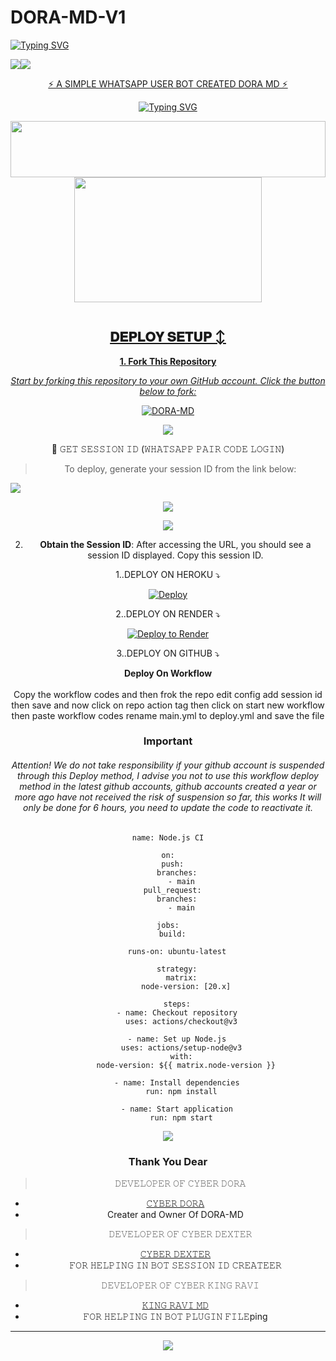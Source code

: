 #        DORA-MD-V1

   <a>
                                      <a href="https://git.io/typing-svg"><img src="https://readme-typing-svg.demolab.com?font=Jersey+20+Charted&size=30&pause=1000&color=F71515&width=435&lines=BOT+100%25+WORKING%E2%84%A2%EF%B8%8F" alt="Typing SVG" /></a>   
      
   <a><img src='https://i.imgur.com/LyHic3i.gif'/></a><a><img src='https://i.imgur.com/LyHic3i.gif'/></a>
<p align="center"> 
<u>⚡ A SIMPLE WHATSAPP USER BOT CREATED DORA MD ⚡</u>
</p>     
<p align="center">
  <a href="https://git.io/typing-svg"><img src="https://readme-typing-svg.demolab.com?font=EB+Garamond&weight=800&size=28&duration=4000&pause=1000&random=false&width=435&lines=+•★⃝ DORA-+MD-+V1 ★⃝•;MULTI-DEVICE+WHATSAPP+BOT;DEVELOPED+BY+DORA+MD;RELEASED+DATE+10%2F04%2F2025." alt="Typing SVG" /></a>
 </p>

<img src="https://i.imgur.com/dBaSKWF.gif" height="90" width="100%">
<div class = "repo" align = "center">
 
<a href = "#">
<img src = "https://files.catbox.moe/i5fwv5.jpg"  width="300" height="200">
</img>
 <p align="center">
  <a href="#"><img src="http://readme-typing-svg.herokuapp.com?color=ff00ab&center=true&vCenter=true&multiline=false&lines=DORA-MD+MD+WHATSAPP+BOT+MD" alt="">
   
## 𝐃𝐄𝐏𝐋𝐎𝐘 𝐒𝐄𝐓𝐔𝐏 ↕️

**1. Fork This Repository**

*_Start by forking this repository to your own GitHub account. Click the button below to fork:_*

  <a href="https://github.com/kingmalvn/DORA-MD/fork"><img title="DORA-MD" src="https://img.shields.io/badge/FORK-DORA-MDh?color=darkblue&style=for-the-badge&logo=stackshare"></a>

<a><img src='https://i.imgur.com/LyHic3i.gif'/>

🔑 𝙶𝙴𝚃 𝚂𝙴𝚂𝚂𝙸𝙾𝙽 𝙸𝙳 (𝚆𝙷𝙰𝚃𝚂𝙰𝙿𝙿 𝙿𝙰𝙸𝚁 𝙲𝙾𝙳𝙴 𝙻𝙾𝙶𝙸𝙽)

> To deploy, generate your session ID from the link below:
<p align="left">
  <a href="https://dora-md-pair-bg1y.onrender.com//?">
    <img src="https://img.shields.io/badge/%F0%9F%9A%80%20GET%20PAIR%20CODE%20WEB-ffcc00?style=for-the-badge"/>
  </a>
</p>
<a><img src='https://i.imgur.com/LyHic3i.gif'/>


<a><img src='https://i.imgur.com/LyHic3i.gif'/>

2. **Obtain the Session ID**: After accessing the URL, you should see a session ID displayed. Copy this session ID.



1..DEPLOY ON HEROKU ⤵️
  
[![Deploy](https://www.herokucdn.com/deploy/button.svg)](https://dashboard.heroku.com/new?template=https%3A%2F%2Fgithub.com%2Fdora-md-02%2Dora-md-v) 
   
   
  2..DEPLOY ON RENDER ⤵️

[![Deploy to Render](https://render.com/images/deploy-to-render-button.svg)](https://render.com/deploy?repo=https://github.com/dora-md-02/Dora-md-v.git)


   3..DEPLOY ON GITHUB ⤵️


</details>

<b><strong><summary align="center" style="color: Yello;">Deploy On Workflow</summary></strong></b>
<p style="text-align: center; font-size: 1.2em;">
 
<h8>Copy the workflow codes and then frok the repo edit config add session id then save and now click on repo action tag then click on start new workflow then paste workflow codes rename main.yml to deploy.yml and save the file</h8>
<h3 align-"center"> Important</h3>
<h6 align-"center">Attention! We do not take responsibility if your github account is suspended through this Deploy method, I advise you not to use this workflow deploy method in the latest github accounts, github accounts created a year or more ago have not received the risk of suspension so far, this works It will only be done for 6 hours, you need to update the code to reactivate it.</h6>

```
name: Node.js CI

on:
  push:
    branches:
      - main
  pull_request:
    branches:
      - main

jobs:
  build:

    runs-on: ubuntu-latest

    strategy:
      matrix:
        node-version: [20.x]

    steps:
    - name: Checkout repository
      uses: actions/checkout@v3

    - name: Set up Node.js
      uses: actions/setup-node@v3
      with:
        node-version: ${{ matrix.node-version }}

    - name: Install dependencies
      run: npm install

    - name: Start application
      run: npm start
```
<a><img src='https://i.imgur.com/LyHic3i.gif'/>

### Thank You Dear

> 𝙳𝙴𝚅𝙴𝙻𝙾𝙿𝙴𝚁 𝙾𝙵 𝙲𝚈𝙱𝙴𝚁 𝙳𝙾𝚁𝙰 
- [𝙲𝚈𝙱𝙴𝚁 𝙳𝙾𝚁𝙰]()
- Creater and Owner Of DORA-MD

> 𝙳𝙴𝚅𝙴𝙻𝙾𝙿𝙴𝚁 𝙾𝙵 𝙲𝚈𝙱𝙴𝚁 𝙳𝙴𝚇𝚃𝙴𝚁
- [𝙲𝚈𝙱𝙴𝚁 𝙳𝙴𝚇𝚃𝙴𝚁]()
- 𝙵𝙾𝚁 𝙷𝙴𝙻𝙿𝙸𝙽𝙶 𝙸𝙽 𝙱𝙾𝚃 𝚂𝙴𝚂𝚂𝙸𝙾𝙽 𝙸𝙳 𝙲𝚁𝙴𝙰𝚃𝙴𝙴𝚁

> 𝙳𝙴𝚅𝙴𝙻𝙾𝙿𝙴𝚁 𝙾𝙵 𝙲𝚈𝙱𝙴𝚁 𝙺𝙸𝙽𝙶 𝚁𝙰𝚅𝙸
- [𝙺𝙸𝙽𝙶 𝚁𝙰𝚅𝙸 𝙼𝙳]()
- 𝙵𝙾𝚁 𝙷𝙴𝙻𝙿𝙸𝙽𝙶 𝙸𝙽 𝙱𝙾𝚃 𝙿𝙻𝚄𝙶𝙸𝙽 𝙵𝙸𝙻𝙴ping 
---
<a><img src='https://i.imgur.com/LyHic3i.gif'/>
